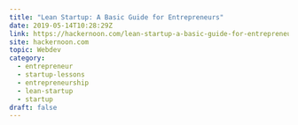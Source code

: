 ```yaml
---
title: "Lean Startup: A Basic Guide for Entrepreneurs"
date: 2019-05-14T10:28:29Z
link: https://hackernoon.com/lean-startup-a-basic-guide-for-entrepreneurs-a733b5e2d1a4?source=rss----3a8144eabfe3---4&utm_medium=RSS&utm_source=hune
site: hackernoon.com
topic: Webdev
category:
  - entrepreneur
  - startup-lessons
  - entrepreneurship
  - lean-startup
  - startup
draft: false
---
```


